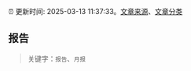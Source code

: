 :alarm_clock: 更新时间: 2025-03-13 11:37:33。[文章来源](/README.md)、[文章分类](/TAGS.md)

## 报告


> 关键字：`报告`、`月报`




